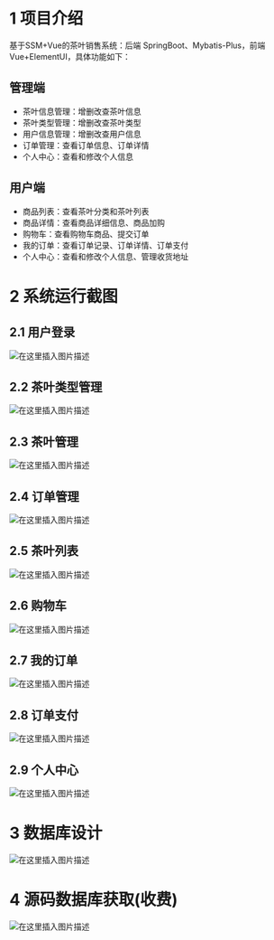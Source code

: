 # 1 项目介绍
基于SSM+Vue的茶叶销售系统：后端 SpringBoot、Mybatis-Plus，前端Vue+ElementUI，具体功能如下：
## 管理端
- 茶叶信息管理：增删改查茶叶信息
- 茶叶类型管理：增删改查茶叶类型
- 用户信息管理：增删改查用户信息
- 订单管理：查看订单信息、订单详情
- 个人中心：查看和修改个人信息
## 用户端
- 商品列表：查看茶叶分类和茶叶列表
- 商品详情：查看商品详细信息、商品加购
- 购物车：查看购物车商品、提交订单
- 我的订单：查看订单记录、订单详情、订单支付
- 个人中心：查看和修改个人信息、管理收货地址
# 2 系统运行截图
## 2.1 用户登录
![在这里插入图片描述](images/01.png)
## 2.2 茶叶类型管理
![在这里插入图片描述](images/02.png)
## 2.3 茶叶管理
![在这里插入图片描述](images/03.png)
## 2.4 订单管理
![在这里插入图片描述](images/04.png)
## 2.5 茶叶列表
![在这里插入图片描述](images/05.png)
## 2.6 购物车
![在这里插入图片描述](images/06.png)
## 2.7 我的订单
![在这里插入图片描述](images/07.png)
## 2.8 订单支付
![在这里插入图片描述](images/08.png)
## 2.9 个人中心
![在这里插入图片描述](images/09.png)
# 3 数据库设计
![在这里插入图片描述](images/10.png)
# 4 源码数据库获取(收费)
![在这里插入图片描述](images/11.png)